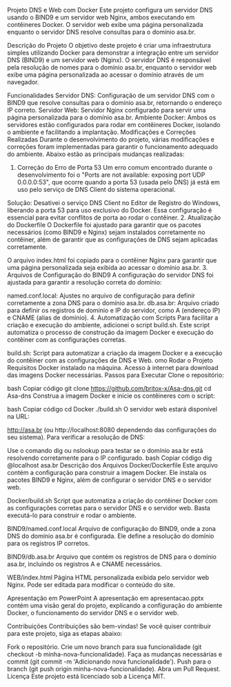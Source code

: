 Projeto DNS e Web com Docker
Este projeto configura um servidor DNS usando o BIND9 e um servidor web Nginx, ambos executando em contêineres Docker. O servidor web exibe uma página personalizada enquanto o servidor DNS resolve consultas para o domínio asa.br.

Descrição do Projeto
O objetivo deste projeto é criar uma infraestrutura simples utilizando Docker para demonstrar a integração entre um servidor DNS (BIND9) e um servidor web (Nginx). O servidor DNS é responsável pela resolução de nomes para o domínio asa.br, enquanto o servidor web exibe uma página personalizada ao acessar o domínio através de um navegador.

Funcionalidades
Servidor DNS: Configuração de um servidor DNS com o BIND9 que resolve consultas para o domínio asa.br, retornando o endereço IP correto.
Servidor Web: Servidor Nginx configurado para servir uma página personalizada para o domínio asa.br.
Ambiente Docker: Ambos os servidores estão configurados para rodar em contêineres Docker, isolando o ambiente e facilitando a implantação.
Modificações e Correções Realizadas
Durante o desenvolvimento do projeto, várias modificações e correções foram implementadas para garantir o funcionamento adequado do ambiente. Abaixo estão as principais mudanças realizadas:

1. Correção do Erro de Porta 53
Um erro comum encontrado durante o desenvolvimento foi o "Ports are not available: exposing port UDP 0.0.0.0:53", que ocorre quando a porta 53 (usada pelo DNS) já está em uso pelo serviço de DNS Client do sistema operacional.

Solução: Desativei o serviço DNS Client no Editor de Registro do Windows, liberando a porta 53 para uso exclusivo do Docker. Essa configuração é essencial para evitar conflitos de porta ao rodar o contêiner.
2. Atualização do Dockerfile
O Dockerfile foi ajustado para garantir que os pacotes necessários (como BIND9 e Nginx) sejam instalados corretamente no contêiner, além de garantir que as configurações de DNS sejam aplicadas corretamente.

O arquivo index.html foi copiado para o contêiner Nginx para garantir que uma página personalizada seja exibida ao acessar o domínio asa.br.
3. Arquivos de Configuração do BIND9
A configuração do servidor DNS foi ajustada para garantir a resolução correta do domínio:

named.conf.local: Ajustes no arquivo de configuração para definir corretamente a zona DNS para o domínio asa.br.
db.asa.br: Arquivo criado para definir os registros de domínio e IP do servidor, como A (endereço IP) e CNAME (alias de domínio).
4. Automatização com Scripts
Para facilitar a criação e execução do ambiente, adicionei o script build.sh. Este script automatiza o processo de construção da imagem Docker e execução do contêiner com as configurações corretas.

build.sh: Script para automatizar a criação da imagem Docker e a execução do contêiner com as configurações de DNS e Web.
omo Rodar o Projeto
Requisitos
Docker instalado na máquina.
Acesso à internet para download das imagens Docker necessárias.
Passos para Executar
Clone o repositório:

bash
Copiar código
git clone https://github.com/britox-x/Asa-dns.git
cd Asa-dns
Construa a imagem Docker e inicie os contêineres com o script:

bash
Copiar código
cd Docker
./build.sh
O servidor web estará disponível na URL:

http://asa.br (ou http://localhost:8080 dependendo das configurações do seu sistema).
Para verificar a resolução de DNS:

Use o comando dig ou nslookup para testar se o domínio asa.br está resolvendo corretamente para o IP configurado.
bash
Copiar código
dig @localhost asa.br
Descrição dos Arquivos
Docker/Dockerfile
Este arquivo contém a configuração para construir a imagem Docker. Ele instala os pacotes BIND9 e Nginx, além de configurar o servidor DNS e o servidor web.

Docker/build.sh
Script que automatiza a criação do contêiner Docker com as configurações corretas para o servidor DNS e o servidor web. Basta executá-lo para construir e rodar o ambiente.

BIND9/named.conf.local
Arquivo de configuração do BIND9, onde a zona DNS do domínio asa.br é configurada. Ele define a resolução do domínio para os registros IP corretos.

BIND9/db.asa.br
Arquivo que contém os registros de DNS para o domínio asa.br, incluindo os registros A e CNAME necessários.

WEB/index.html
Página HTML personalizada exibida pelo servidor web Nginx. Pode ser editada para modificar o conteúdo do site.

Apresentação em PowerPoint
A apresentação em apresentacao.pptx contém uma visão geral do projeto, explicando a configuração do ambiente Docker, o funcionamento do servidor DNS e o servidor web.

Contribuições
Contribuições são bem-vindas! Se você quiser contribuir para este projeto, siga as etapas abaixo:

Fork o repositório.
Crie um novo branch para sua funcionalidade (git checkout -b minha-nova-funcionalidade).
Faça as mudanças necessárias e commit (git commit -m 'Adicionando nova funcionalidade').
Push para o branch (git push origin minha-nova-funcionalidade).
Abra um Pull Request.
Licença
Este projeto está licenciado sob a Licença MIT.